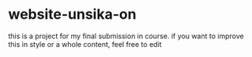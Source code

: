 # website-unsika-on
this is a project for my final submission in course. if you want to improve this in style or a whole content, feel free to edit

